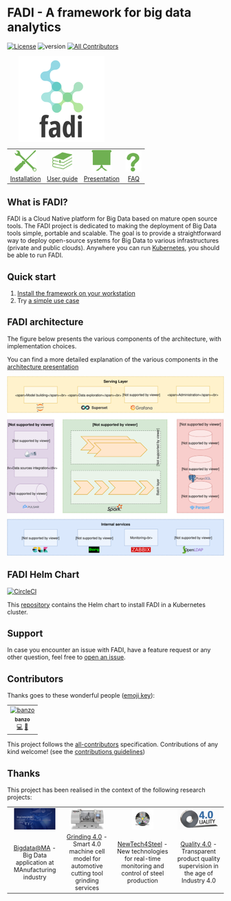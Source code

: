 # FADI - A framework for big data analytics
[![License](https://img.shields.io/badge/License-Apache%202.0-blue.svg)](https://opensource.org/licenses/Apache-2.0) ![version](https://img.shields.io/github/tag/cetic/fadi.svg?label=release) [![All Contributors](https://img.shields.io/badge/all_contributors-1-orange.svg?style=flat-square)](#contributors)

<p align="center">
  <p align="center" style="width: 50%; height: 200px;">
    <a href="https://fadi.cetic.be"><img src="doc/images/logo.png" height="200"/></a>
  </p>
  <p align="center" style="margin-top: 16px">
      <table style="border:none;">
        <tr>
          <td style="text-align: center; vertical-align: middle;" align="center"><a href="INSTALL.md"><img alt="Installation guide" src="doc/images/install.svg" height="50"></a></td>
          <td style="text-align: center; vertical-align: middle;" align="center"><a href="USERGUIDE.md"><img alt="User guide" src="doc/images/userguide.svg" height="50"></a></td>
          <td style="text-align: center; vertical-align: middle;" align="center"><a href="https://fadi.presentations.cetic.be"><img alt="Presentation slides" src="doc/images/presentation.svg" height="50"></a></td>
          <td style="text-align: center; vertical-align: middle;" align="center"><a href="FAQ.md"><img alt="FAQ" src="doc/images/faq.svg" height="50"></a></td>
        </tr>
        <tr>
          <td style="text-align: center; vertical-align: middle;" align="center"><a href="INSTALL.md">Installation</a></td>
          <td style="text-align: center; vertical-align: middle;" align="center"><a href="USERGUIDE.md">User guide</a></td>
          <td style="text-align: center; vertical-align: middle;" align="center"><a href="https://fadi.presentations.cetic.be">Presentation</a></td>
          <td style="text-align: center; vertical-align: middle;" align="center"><a href="FAQ.md">FAQ</a></td>
        </tr>
      </table>
  </p>
</p>
 
## What is FADI?

FADI is a Cloud Native platform for Big Data based on mature open source tools.
The FADI project is dedicated to making the deployment of Big Data tools simple, portable and scalable. 
The goal is to provide a straightforward way to deploy open-source systems for Big Data to various infrastructures (private and public clouds). 
Anywhere you can run [Kubernetes](https://kubernetes.io/), you should be able to run FADI.

## Quick start

1. [Install the framework on your workstation](INSTALL.md)
2. Try [a simple use case](USERGUIDE.md)

## FADI architecture

The figure below presents the various components of the architecture, with implementation choices.

You can find a more detailed explanation of the various components in the [architecture presentation](https://fadi.presentations.cetic.be)

![FADI stack](doc/images/architecture/implementation_view.svg)

## FADI Helm Chart

[![CircleCI](https://circleci.com/gh/cetic/helm-fadi.svg?style=svg)](https://circleci.com/gh/cetic/helm-fadi/tree/master)

This [repository](https://github.com/cetic/helm-fadi) contains the Helm chart to install FADI in a Kubernetes cluster.

## Support

In case you encounter an issue with FADI, have a feature request or any other question, feel free to [open an issue](https://github.com/cetic/fadi/issues/new/choose).

## Contributors

Thanks goes to these wonderful people ([emoji key](https://allcontributors.org/docs/en/emoji-key)):

<!-- ALL-CONTRIBUTORS-LIST:START - Do not remove or modify this section -->
<!-- prettier-ignore -->
<table>
  <tr>
    <td align="center"><a href="https://github.com/banzo"><img src="https://avatars1.githubusercontent.com/u/2684865?v=4" width="100px;" alt="banzo"/><br /><sub><b>banzo</b></sub></a><br /><a href="https://github.com/cetic/fadi/commits?author=banzo" title="Code">💻</a> <a href="#review-banzo" title="Reviewed Pull Requests">👀</a></td>
  </tr>
</table>

<!-- ALL-CONTRIBUTORS-LIST:END -->

This project follows the [all-contributors](https://github.com/all-contributors/all-contributors) specification. Contributions of any kind welcome! (see the [contributions guidelines](CONTRIBUTING.md))

## Thanks

This project has been realised in the context of the following research projects:

<table style="border:none;" width="100%">
    <tr>
      <td style="text-align: center; vertical-align: middle;" align="center"><a href="https://www.bigdata-ma.eu/"><img alt="BigDataAtMa" src="doc/images/logos/bigdataatma.png" height="50"></a></td>
      <td style="text-align: center; vertical-align: middle;" align="center"><a href="https://www.cetic.be/Nouvelle-traduction-GRINDING-4-0"><img alt="Grinding 4.0" src="doc/images/logos/grinding.jpg" height="50"></a></td>
      <td style="text-align: center; vertical-align: middle;" align="center"><a href="http://newtech4steel.eu/"><img alt="Presentation slides" src="doc/images/logos/nt4s.png" height="50"></a></td>
      <td style="text-align: center; vertical-align: middle;" align="center"><a href="https://www.quality-40.eu/"><img alt="FAQ" src="doc/images/logos/quality40.png" height="50"></a></td>
    </tr>
    <tr>
      <td style="text-align: center; vertical-align: middle;" align="center"><a href="https://www.bigdata-ma.eu/">Bigdata@MA</a> - Big Data application at MAnufacturing industry</td>
      <td style="text-align: center; vertical-align: middle;" align="center"><a href="https://www.cetic.be/Nouvelle-traduction-GRINDING-4-0">Grinding 4.0</a> - Smart 4.0 machine cell model for automotive cutting tool grinding services</td>
      <td style="text-align: center; vertical-align: middle;" align="center"><a href="http://newtech4steel.eu/">NewTech4Steel</a> - New technologies for real-time monitoring and control of steel production</td>
      <td style="text-align: center; vertical-align: middle;" align="center"><a href="https://www.quality-40.eu/">Quality 4.0</a> - Transparent product quality supervision in the age of Industry 4.0</td>
    </tr>
</table>
